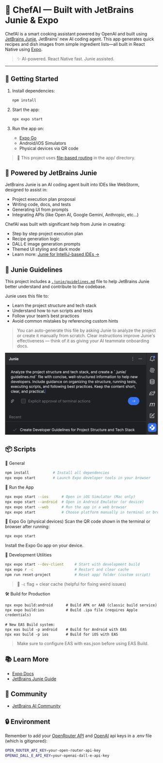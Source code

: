 # 🤖 ChefAI — Built with JetBrains Junie & Expo

ChefAI is a smart cooking assistant powered by OpenAI and built using [JetBrains Junie](https://www.jetbrains.com/guide/ai/article/junie/intellij-idea/), JetBrains' new AI coding agent. This app generates quick recipes and dish images from simple ingredient lists—all built in React Native using [Expo](https://expo.dev).

> ✨ AI-powered. React Native fast. Junie assisted.

---

## 🚀 Getting Started

1. Install dependencies:

   ```bash
   npm install
   ```

2. Start the app:
   ```bash
   npx expo start
   ```

3. Run the app on:
   - [Expo Go](https://expo.dev/go)
   - Android/iOS Simulators
   - Physical devices via QR code

> 🧪 This project uses [file-based routing](https://docs.expo.dev/router/introduction/) in the app/ directory.

## 🧠 Powered by JetBrains Junie

JetBrains Junie is an AI coding agent built into IDEs like WebStorm, designed to assist in:

- Project execution plan proposal
- Writing code, docs, and tests
- Generating UI from prompts
- Integrating APIs (like Open AI, Google Gemini, Anthropic, etc...)

ChefAI was built with significant help from Junie in creating:

- Step by step project execution plan
- Recipe generation logic
- DALL·E image generation prompts
- Themed UI styling and dark mode
- Learn more: [Junie for IntelliJ-based IDEs →](https://www.jetbrains.com/guide/ai/article/junie/intellij-idea/)

## 📘 Junie Guidelines

This project includes a [`.junie/guidelines.md`](.junie/guidelines.md) file to help JetBrains Junie better understand and contribute to the codebase.

Junie uses this file to:

- Learn the project structure and tech stack
- Understand how to run scripts and tests
- Follow your team’s best practices
- Avoid common mistakes by referencing custom hints

> You can auto-generate this file by asking Junie to analyze the project or create it manually from scratch. Clear instructions improve Junie's effectiveness — think of it as giving your AI teammate onboarding docs.

![Example Junie Guidelines Prompt](assets/images/screenshots/junie-guidelines-prompt-image.png)

## 📦 Scripts

🔧 General

```bash
npm install           # Install all dependencies
npx expo start        # Launch Expo developer tools in your browser
```

📱 Run the App
```bash
npx expo start --ios      # Open in iOS Simulator (Mac only)
npx expo start --android  # Open in Android Emulator (or device)
npx expo start --web      # Run the app in a web browser
npx expo start            # Choose platform manually in terminal or browser
```

📱 Expo Go (physical devices)
Scan the QR code shown in the terminal or browser after running:
```bash
npx expo start
```
Install the Expo Go app on your device.

🔄 Development Utilities
```bash
npx expo start --dev-client     # Start with development build
npx expo r -c                   # Restart and clear cache
npm run reset-project           # Reset app/ folder (custom script)
```
> 🧼 `-c` flag = clear cache (helpful for fixing weird issues)

🛠️ Build for Production
```
npx expo build:android      # Build APK or AAB (classic build service)
npx expo build:ios          # Build .ipa file (requires Apple credentials)

# New EAS Build system:
npx eas build -p android    # Build for Android with EAS
npx eas build -p ios        # Build for iOS with EAS
```
> Make sure to configure EAS with eas.json before using EAS Build.

## 📚 Learn More

- [Expo Docs](https://docs.expo.dev/)
- [JetBrains Junie Guide](https://www.jetbrains.com/guide/ai/)

## 🤝 Community

- [JetBrains AI Community](https://www.jetbrains.com/ai/)


## 🔒 Environment

Remember to add your [OpenRouter API](https://openrouter.ai/) and [OpenAI](https://platform.openai.com/docs/overview) api keys in a .env file (which is gitignored):

   ```bash
   OPEN_ROUTER_API_KEY=your-open-router-api-key
   OPENAI_DALL_E_API_KEY=your-openai-dall-e-api-key
   ```
